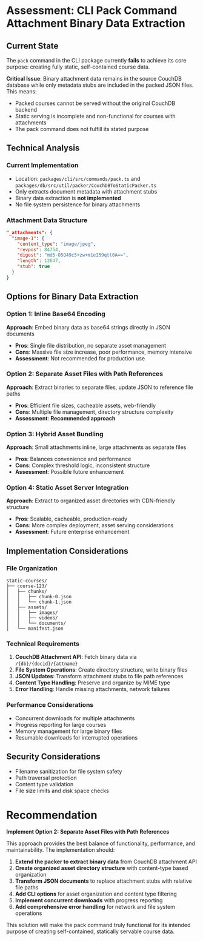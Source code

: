 # Assessment: CLI Pack Command Attachment Binary Data Extraction

## Current State

The `pack` command in the CLI package currently **fails** to achieve its core purpose: creating fully static, self-contained course data. 

**Critical Issue**: Binary attachment data remains in the source CouchDB database while only metadata stubs are included in the packed JSON files. This means:

- Packed courses cannot be served without the original CouchDB backend
- Static serving is incomplete and non-functional for courses with attachments
- The pack command does not fulfill its stated purpose

## Technical Analysis

### Current Implementation
- Location: `packages/cli/src/commands/pack.ts` and `packages/db/src/util/packer/CouchDBToStaticPacker.ts`
- Only extracts document metadata with attachment stubs
- Binary data extraction is **not implemented**
- No file system persistence for binary attachments

### Attachment Data Structure
```json
"_attachments": {
  "image-1": {
    "content_type": "image/jpeg",
    "revpos": 84754,
    "digest": "md5-O5Q49c5+zw+m1eI59qtt0A==",
    "length": 12647,
    "stub": true
  }
}
```

## Options for Binary Data Extraction

### Option 1: Inline Base64 Encoding
**Approach**: Embed binary data as base64 strings directly in JSON documents
- **Pros**: Single file distribution, no separate asset management
- **Cons**: Massive file size increase, poor performance, memory intensive
- **Assessment**: Not recommended for production use

### Option 2: Separate Asset Files with Path References
**Approach**: Extract binaries to separate files, update JSON to reference file paths
- **Pros**: Efficient file sizes, cacheable assets, web-friendly
- **Cons**: Multiple file management, directory structure complexity
- **Assessment**: **Recommended approach**

### Option 3: Hybrid Asset Bundling
**Approach**: Small attachments inline, large attachments as separate files
- **Pros**: Balances convenience and performance
- **Cons**: Complex threshold logic, inconsistent structure
- **Assessment**: Possible future enhancement

### Option 4: Static Asset Server Integration
**Approach**: Extract to organized asset directories with CDN-friendly structure
- **Pros**: Scalable, cacheable, production-ready
- **Cons**: More complex deployment, asset serving considerations
- **Assessment**: Future enterprise enhancement

## Implementation Considerations

### File Organization
```
static-courses/
├── course-123/
│   ├── chunks/
│   │   ├── chunk-0.json
│   │   └── chunk-1.json
│   ├── assets/
│   │   ├── images/
│   │   ├── videos/
│   │   └── documents/
│   └── manifest.json
```

### Technical Requirements
1. **CouchDB Attachment API**: Fetch binary data via `/{db}/{docid}/{attname}`
2. **File System Operations**: Create directory structure, write binary files
3. **JSON Updates**: Transform attachment stubs to file path references
4. **Content Type Handling**: Preserve and organize by MIME type
5. **Error Handling**: Handle missing attachments, network failures

### Performance Considerations
- Concurrent downloads for multiple attachments
- Progress reporting for large courses
- Memory management for large binary files
- Resumable downloads for interrupted operations

## Security Considerations
- Filename sanitization for file system safety
- Path traversal protection
- Content type validation
- File size limits and disk space checks

# Recommendation

**Implement Option 2: Separate Asset Files with Path References**

This approach provides the best balance of functionality, performance, and maintainability. The implementation should:

1. **Extend the packer to extract binary data** from CouchDB attachment API
2. **Create organized asset directory structure** with content-type based organization
3. **Transform JSON documents** to replace attachment stubs with relative file paths
4. **Add CLI options** for asset organization and content type filtering
5. **Implement concurrent downloads** with progress reporting
6. **Add comprehensive error handling** for network and file system operations

This solution will make the pack command truly functional for its intended purpose of creating self-contained, statically servable course data.